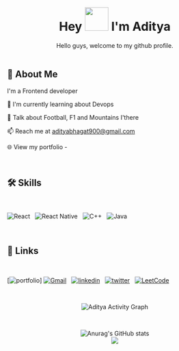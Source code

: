 <h1 align="center">Hey <img src="https://github.com/NoobMahbub/NoobMahbub/blob/main/Wave.gif" height="55px" width="55px"> I'm Aditya</h1>

<div align='center'>
Hello guys, welcome to my github profile. 
</div>

<br/>

## 🚀 About Me

I'm a Frontend developer


🧠 I'm currently learning about Devops

💬 Talk about Football, F1 and Mountains I'there
 
📫 Reach me at adityabhagat900@gmail.com

🌐 View my portfolio -

<br />

## 🛠 Skills

<br/>

![React](https://img.shields.io/badge/react-%2320232a.svg?style=for-the-badge&logo=react&logoColor=%2361DAFB)&nbsp;&nbsp;
![React Native](https://img.shields.io/badge/react_native-%2320232a.svg?style=for-the-badge&logo=react&logoColor=%2361DAFB)&nbsp;&nbsp;
![C++](https://img.shields.io/badge/c++-%2300599C.svg?style=for-the-badge&logo=c%2B%2B&logoColor=white)&nbsp;&nbsp;
![Java](https://img.shields.io/badge/java-%23ED8B00.svg?style=for-the-badge&logo=java&logoColor=white)&nbsp;&nbsp;


<br />

## 🔗 Links

<br/>

[![portfolio](https://img.shields.io/badge/my_portfolio-000?style=for-the-badge&logo=ko-fi&logoColor=white)]
[![Gmail](https://img.shields.io/badge/Gmail-D14836?style=for-the-badge&logo=gmail&logoColor=white)](mailto:adityabhagat900@gmail.com)&nbsp;&nbsp;
[![linkedin](https://img.shields.io/badge/linkedin-0A66C2?style=for-the-badge&logo=linkedin&logoColor=white)](https://www.linkedin.com/in/aditya-raj-bhagat-a7098a192/)&nbsp;&nbsp;
[![twitter](https://img.shields.io/badge/twitter-1DA1F2?style=for-the-badge&logo=twitter&logoColor=white)](https://twitter.com/AdityaB86392635)&nbsp;&nbsp;
[![LeetCode](https://img.shields.io/badge/LeetCode-000000?style=for-the-badge&logo=LeetCode&logoColor=#d16c06)](https://leetcode.com/alieanator454/)



<br />

<div align='center'>

![Aditya  Activity Graph](https://activity-graph.herokuapp.com/graph?username=adityarajbhagat2002&theme=github&hide_border=true&area=true)

<br />

![Anurag's GitHub stats](https://github-readme-stats.vercel.app/api?username=adityarajbhagat2002&show_icons=true&theme=github_dark)
<br />
![](https://github-readme-streak-stats.herokuapp.com/?user=adityarajbhagat2002&theme=dark&hide_border=true)<br/>

</div>
